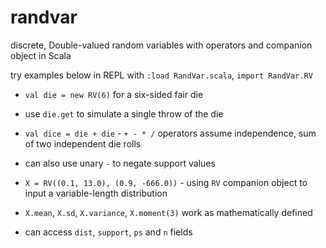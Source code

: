 randvar
=======

discrete, Double-valued random variables with operators and companion object in Scala

try examples below in REPL with `:load RandVar.scala`, `import RandVar.RV`

* `val die = new RV(6)` for a six-sided fair die
* use `die.get` to simulate a single throw of the die
* `val dice = die + die` - `+ - * /` operators assume independence, sum of two independent die rolls
* can also use unary `-` to negate support values

* `X = RV((0.1, 13.0), (0.9, -666.0))` - using `RV` companion object to input a variable-length distribution
* `X.mean`, `X.sd`, `X.variance`, `X.moment(3)` work as mathematically defined

* can access `dist`, `support`, `ps` and `n` fields

